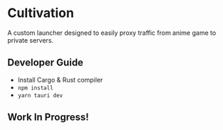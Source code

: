 # Cultivation
A custom launcher designed to easily proxy traffic from anime game to private servers.

## Developer Guide

* Install Cargo & Rust compiler
* `npm install`
* `yarn tauri dev`

## Work In Progress!